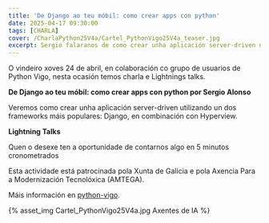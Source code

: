 ```yaml
---
title: 'De Django ao teu móbil: como crear apps con python'
date: 2025-04-17 09:30:00
tags: [CHARLA]
cover: /CharlaPython25V4a/Cartel_PythonVigo25V4a_teaser.jpg
excerpt: Sergio falaranos de como crear unha aplicación server-driven utilizando un dos frameworks máis populares: Django, en combinación con Hyperview
---
```



O vindeiro xoves 24 de abril, en colaboración co grupo de usuarios de Python Vigo, nesta ocasión temos charla e Lightnings talks.

<strong>De Django ao teu móbil: como crear apps con python por Sergio Alonso</strong>

Veremos como crear unha aplicación server-driven utilizando un dos frameworks máis populares: Django, en combinación con Hyperview.

<strong>Lightning Talks</strong>

Quen o desexe ten a oportunidade de contarnos algo en 5 minutos cronometrados

Esta actividade está patrocinada pola Xunta de Galicia e pola Axencia Para a Modernización Tecnolóxica (AMTEGA).

Máis información en [python-vigo](https://www.python-vigo.es).


{% asset_img Cartel_PythonVigo25V4a.jpg Axentes de IA %}
